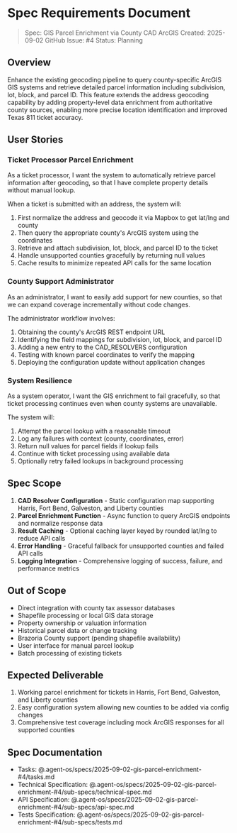 # Spec Requirements Document

> Spec: GIS Parcel Enrichment via County CAD ArcGIS
> Created: 2025-09-02
> GitHub Issue: #4
> Status: Planning

## Overview

Enhance the existing geocoding pipeline to query county-specific ArcGIS GIS systems and retrieve detailed parcel information including subdivision, lot, block, and parcel ID. This feature extends the address geocoding capability by adding property-level data enrichment from authoritative county sources, enabling more precise location identification and improved Texas 811 ticket accuracy.

## User Stories

### Ticket Processor Parcel Enrichment

As a ticket processor, I want the system to automatically retrieve parcel information after geocoding, so that I have complete property details without manual lookup.

When a ticket is submitted with an address, the system will:
1. First normalize the address and geocode it via Mapbox to get lat/lng and county
2. Then query the appropriate county's ArcGIS system using the coordinates
3. Retrieve and attach subdivision, lot, block, and parcel ID to the ticket
4. Handle unsupported counties gracefully by returning null values
5. Cache results to minimize repeated API calls for the same location

### County Support Administrator

As an administrator, I want to easily add support for new counties, so that we can expand coverage incrementally without code changes.

The administrator workflow involves:
1. Obtaining the county's ArcGIS REST endpoint URL
2. Identifying the field mappings for subdivision, lot, block, and parcel ID
3. Adding a new entry to the CAD_RESOLVERS configuration
4. Testing with known parcel coordinates to verify the mapping
5. Deploying the configuration update without application changes

### System Resilience

As a system operator, I want the GIS enrichment to fail gracefully, so that ticket processing continues even when county systems are unavailable.

The system will:
1. Attempt the parcel lookup with a reasonable timeout
2. Log any failures with context (county, coordinates, error)
3. Return null values for parcel fields if lookup fails
4. Continue with ticket processing using available data
5. Optionally retry failed lookups in background processing

## Spec Scope

1. **CAD Resolver Configuration** - Static configuration map supporting Harris, Fort Bend, Galveston, and Liberty counties
2. **Parcel Enrichment Function** - Async function to query ArcGIS endpoints and normalize response data
3. **Result Caching** - Optional caching layer keyed by rounded lat/lng to reduce API calls
4. **Error Handling** - Graceful fallback for unsupported counties and failed API calls
5. **Logging Integration** - Comprehensive logging of success, failure, and performance metrics

## Out of Scope

- Direct integration with county tax assessor databases
- Shapefile processing or local GIS data storage
- Property ownership or valuation information
- Historical parcel data or change tracking
- Brazoria County support (pending shapefile availability)
- User interface for manual parcel lookup
- Batch processing of existing tickets

## Expected Deliverable

1. Working parcel enrichment for tickets in Harris, Fort Bend, Galveston, and Liberty counties
2. Easy configuration system allowing new counties to be added via config changes
3. Comprehensive test coverage including mock ArcGIS responses for all supported counties

## Spec Documentation

- Tasks: @.agent-os/specs/2025-09-02-gis-parcel-enrichment-#4/tasks.md
- Technical Specification: @.agent-os/specs/2025-09-02-gis-parcel-enrichment-#4/sub-specs/technical-spec.md
- API Specification: @.agent-os/specs/2025-09-02-gis-parcel-enrichment-#4/sub-specs/api-spec.md
- Tests Specification: @.agent-os/specs/2025-09-02-gis-parcel-enrichment-#4/sub-specs/tests.md
